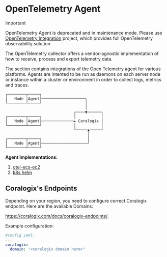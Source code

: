 # OpenTelemetry Agent

> [!IMPORTANT]
> OpenTelemetry Agent is deprecated and in maintenance mode. Please use [OpenTelemetry Integration](https://github.com/coralogix/telemetry-shippers/tree/master/otel-integration/k8s-helm) project, which provides full OpenTelemetry observability solution.

The OpenTelemetry collector offers a vendor-agnostic implementation of how to receive, process and export telemetry data.

The section contains integrations of the Open Telemetry agent for various platforms. Agents are intented to be run as daemons on each server node or instance within a cluster or environment in order to collect logs, metrics and traces.

```
┌────────┬─────┐
│   Node │Agent├───────────────────┐
└────────┴─────┘                   │
                                   │
                              ┌────▼──────┐
┌────────┬─────┐              │           │
│   Node │Agent├──────────────► Coralogix │
└────────┴─────┘              │           │
                              └─────▲─────┘
                                    │
┌────────┬─────┐                    │
│   Node │Agent├────────────────────┘
└────────┴─────┘

```

**Agent Implementations:**

1. [otel-ecs-ec2](https://github.com/coralogix/cloudformation-coralogix-aws/tree/master/opentelemetry/ecs-ec2)
2. [k8s helm](./k8s-helm/)

## Coralogix's Endpoints

Depending on your region, you need to configure correct Coralogix endpoint. Here are the available Domains:

https://coralogix.com/docs/coralogix-endpoints/.

Example configuration:

```yaml
#config.yaml:
---
coralogix:
  domain: "<coralogix domain here>"
```
